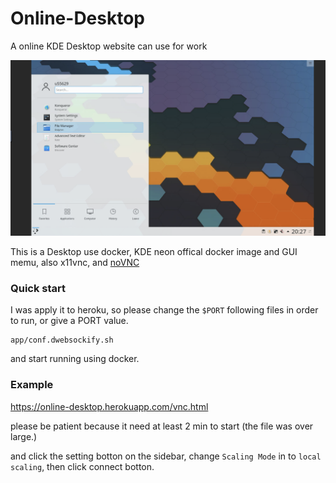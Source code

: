# Online-Desktop

A online KDE Desktop website can use for work

![image](Online-Desktop.png)



This is a Desktop use docker, KDE neon offical docker image and GUI memu, also x11vnc, and [noVNC](https://github.com/novnc/noVNC)

### Quick start

I was apply it to heroku, so please change the `$PORT` following files in order to run, or give a PORT value.

```
app/conf.dwebsockify.sh
```

and start running using docker.

### Example

https://online-desktop.herokuapp.com/vnc.html

please be patient because it need at least 2 min to start (the file was over large.)

and click the setting botton on the sidebar, change `Scaling Mode` in to `local scaling`, then click connect botton.
